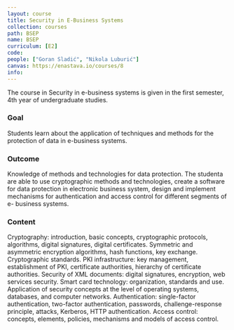 ```yaml
---
layout: course
title: Security in E-Business Systems
collection: courses
path: BSEP
name: BSEP
curriculum: [E2]
code:
people: ["Goran Sladić", "Nikola Luburić"]
canvas: https://enastava.io/courses/8
info:
---
```



The course in Security in e-business systems is given in the first semester, 4th year of undergraduate studies.


### Goal 

Students learn about the application of techniques and methods for the protection of data in e-business systems.

### Outcome 

Knowledge of methods and technologies for data protection. The studenta are able to use cryptographic methods and technologies, create a software for data protection in electronic business system, design and implement mechanisms for authentication and access control for different segments of e- business systems.

### Content 

Cryptography: introduction, basic concepts, cryptographic protocols, algorithms, digital signatures, digital certificates. Symmetric and asymmetric encryption algorithms, hash functions, key exchange. Cryptographic standards. PKI infrastructure: key management, establishment of PKI, certificate authorities, hierarchy of certificate authorities. Security of XML documents: digital signatures, encryption, web services security. Smart card technology: organization, standards and use. Application of security concepts at the level of operating systems, databases, and computer networks. Authentication: single-factor authentication, two-factor authentication, passwords, challenge-response principle, attacks, Kerberos, HTTP authentication. Access control: concepts, elements, policies, mechanisms and models of access control.